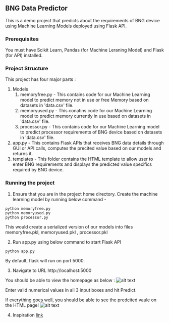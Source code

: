 ## BNG Data Predictor
This is a demo project that predicts about the requirements of BNG device using Machine Learning Models deployed using Flask API.

### Prerequisites
You must have Scikit Learn, Pandas (for Machine Leraning Model) and Flask (for API) installed.

### Project Structure
This project has four major parts :
1. Models 
	1. memoryfree.py - This contains code for our Machine Learning model to predict memory not in use or free Memory based on datasets in 'data.csv' file.
	2. memoryused.py - This conatins code for our Machine Learning model to predict memory currently in use based on datasets in 'data.csv' file.
	3. processor.py - This contains code for our Machine Learning model to predict processor requirements of BNG device based on datasets in 'data.csv' file.
2. app.py - This contains Flask APIs that receives BNG data details through GUI or API calls, computes the precited value based on our models and returns it.
3. templates - This folder contains the HTML template to allow user to enter BNG requirements and displays the predicted value specifics required by BNG device.

### Running the project
1. Ensure that you are in the project home directory. Create the machine learning model by running below command -
```
python memoryfree.py
python memoryused.py
python processor.py
```
This would create a serialized version of our models into files memoryfree.pkl, memoryused.pkl , processor.pkl

2. Run app.py using below command to start Flask API
```
python app.py
```
By default, flask will run on port 5000.

3. Navigate to URL http://localhost:5000

You should be able to view the homepage as below :
![alt text](/assets/image1.jpeg)

Enter valid numerical values in all 3 input boxes and hit Predict.

If everything goes well, you should  be able to see the predcited vaule on the HTML page!
![alt text](https://estipapp.herokuapp.com/)

4. Inspiration
[link](https://github.com/krishnaik06/Deployment-flask)


